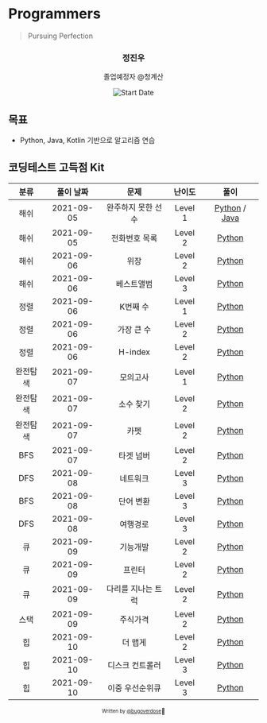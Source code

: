 # Programmers

> Pursuing Perfection

<div align="center">

<h3> 정진우 </h3>
<p> 졸업예정자 @청계산</p>

![Start Date](https://img.shields.io/badge/Start%20Date-2021--09--05-23d16b.svg)

</div>

## 목표

- Python, Java, Kotlin 기반으로 알고리즘 연습

## 코딩테스트 고득점 Kit

|   분류   | 풀이 날짜  |        문제        | 난이도  |                    풀이                     |
| :------: | :--------: | :----------------: | :-----: | :-----------------------------------------: |
|   해쉬   | 2021-09-05 | 완주하지 못한 선수 | Level 1 | [Python](hash/01.py) / [Java](hash/01.java) |
|   해쉬   | 2021-09-05 |   전화번호 목록    | Level 2 |            [Python](hash/02.py)             |
|   해쉬   | 2021-09-06 |        위장        | Level 2 |            [Python](hash/03.py)             |
|   해쉬   | 2021-09-06 |     베스트앨범     | Level 3 |            [Python](hash/04.py)             |
|   정렬   | 2021-09-06 |      K번째 수      | Level 1 |            [Python](sort/01.py)             |
|   정렬   | 2021-09-06 |     가장 큰 수     | Level 2 |            [Python](sort/02.py)             |
|   정렬   | 2021-09-06 |      H-index       | Level 2 |            [Python](sort/03.py)             |
| 완전탐색 | 2021-09-07 |      모의고사      | Level 1 |            [Python](brute/01.py)            |
| 완전탐색 | 2021-09-07 |     소수 찾기      | Level 2 |            [Python](brute/02.py)            |
| 완전탐색 | 2021-09-07 |        카펫        | Level 2 |            [Python](brute/03.py)            |
|   BFS    | 2021-09-07 |     타겟 넘버      | Level 2 |           [Python](dfs-bfs/01.py)           |
|   DFS    | 2021-09-08 |      네트워크      | Level 3 |           [Python](dfs-bfs/02.py)           |
|   BFS    | 2021-09-08 |     단어 변환      | Level 3 |           [Python](dfs-bfs/03.py)           |
|   DFS    | 2021-09-08 |      여행경로      | Level 3 |           [Python](dfs-bfs/04.py)           |
|    큐    | 2021-09-09 |      기능개발      | Level 2 |         [Python](stack-queue/01.py)         |
|    큐    | 2021-09-09 |       프린터       | Level 2 |         [Python](stack-queue/02.py)         |
|    큐    | 2021-09-09 | 다리를 지나는 트럭 | Level 2 |         [Python](stack-queue/03.py)         |
|   스택   | 2021-09-09 |      주식가격      | Level 2 |         [Python](stack-queue/04.py)         |
|    힙    | 2021-09-10 |      더 맵게       | Level 2 |            [Python](heap/01.py)             |
|    힙    | 2021-09-10 |  디스크 컨트롤러   | Level 3 |            [Python](heap/02.py)             |
|    힙    | 2021-09-10 |  이중 우선순위큐   | Level 3 |            [Python](heap/03.py)             |

<div align="center">

<sub><sup>Written by <a href="https://github.com/bugoverdose">@bugoverdose</a></sup></sub><small>🍕</small>

</div>
